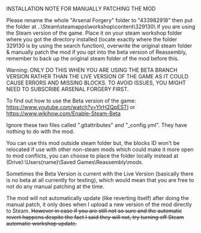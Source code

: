 INSTALLATION NOTE FOR MANUALLY PATCHING THE MOD

Please rename the whole "Arsenal Forgery" folder to "433982918" then put the folder at ..\Steam\steamapps\workshop\content\329130\ if you are using the Steam version of the game. Place it on your steam workshop folder where you got the directory installed (locate exactly where the folder 329130 is by using the search function), overwrite the original steam folder & manually patch the mod if you opt into the beta version of Reassembly, remember to back up the original steam folder of the mod before this.

Warning: ONLY DO THIS WHEN YOU ARE USING THE BETA BRANCH VERSION RATHER THAN THE LIVE VERSION OF THE GAME AS IT COULD CAUSE ERRORS AND MISSING BLOCKS. TO AVOID ISSUES, YOU MIGHT NEED TO SUBSCRIBE ARSENAL FORGERY FIRST.

To find out how to use the Beta version of the game: https://www.youtube.com/watch?v=YlrH2QpESTI or https://www.wikihow.com/Enable-Steam-Beta

Ignore these two files called ".gitattributes" and "_config.yml". They have nothing to do with the mod.

You can use this mod outside steam folder but, the blocks ID won't be relocated if use with other non-steam mods which could make it more open to mod conflicts, you can choose to place the folder locally instead at (Drive):\Users\(name)\Saved Games\Reassembly\mods\.

Sometimes the Beta Version is current with the Live Version (basically there is no beta at all currently for testing), which would mean that you are free to not do any manual patching at the time.

The mod will not automatically update (like reverting itself) after doing the manual patch, it only does when I upload a new version of the mod directly to Steam. ~~However in case if you are still not so sure and the automatic revert happens despite the fact I said they will not, try turning off Steam automatic workshop update.~~
